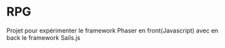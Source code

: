 # RPG

Projet pour expérimenter le framework Phaser en front(Javascript) avec en back le framework Sails.js
